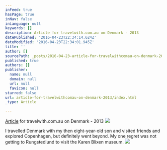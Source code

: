 ```yaml
---
inFeed: true
hasPage: true
inNav: false
inLanguage: null
keywords: []
description: Article for travelwith.com.au on Denmark - 2013
datePublished: '2016-04-23T22:34:14.624Z'
dateModified: '2016-04-23T22:34:01.945Z'
title: ''
author: []
sourcePath: _posts/2016-04-23-article-for-travelwithcomau-on-denmark-2013.md
published: true
authors: []
publisher:
  name: null
  domain: null
  url: null
  favicon: null
starred: false
url: article-for-travelwithcomau-on-denmark-2013/index.html
_type: Article

---
```

[Article][0] for travelwith.com.au on Denmark - 2013
![](https://the-grid-user-content.s3-us-west-2.amazonaws.com/f413a2a5-3ffa-4465-b455-6f944ca40294.png)

I travelled Denmark with my then eight-year-old son and visited friends and explored Copenhagen, but definitely went beyond. My one regret was not getting to Rungstedlund to visit the Karen Blixen museum.
![](https://the-grid-user-content.s3-us-west-2.amazonaws.com/1d0c9106-f5bd-45c8-911d-8d3b36a8e2f0.png)

[0]: http://travelwith.com.au/go-on-a-memorable-adventure-in-denmark/#sthash.KztfIRbY.dpbs